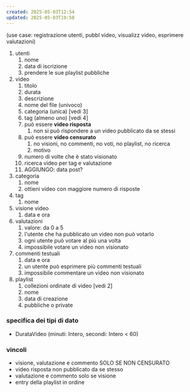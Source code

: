 ```yaml
---
created: 2025-05-03T12:54
updated: 2025-05-03T19:58
---
```

(use case: registrazione utenti, pubbl video, visualizz video, esprimere valutazioni)

1) utenti
	1) nome
	2) data di iscrizione
	3) prendere le sue playlist pubbliche
2) video
	1) titolo
	2) durata
	3) descrizione
	4) nome del file (univoco)
	5) categoria (unica) [vedi 3]
	6) tag (almeno uno) [vedi 4]
	7) può essere **video risposta**
		1) non si può rispondere a un video pubblicato da se stessi
	8) può essere **video censurato**
		1) no visioni, no commenti, no voti, no playlist, no ricerca
		2) motivo
	9) numero di volte che è stato visionato
	10) ricerca video per tag e valutazione
	11) AGGIUNGO: data post? 
3) categoria
	1) nome
	2) ottieni video con maggiore numero di risposte
4) tag
	1) nome
5) visione video
	1) data e ora
6) valutazioni
	1) valore: da 0 a 5
	2) l'utente che ha pubblicato un video non può votarlo
	3) ogni utente può votare al più una volta
	4) impossibile votare un video non visionato
7) commenti testuali
	1) data e ora
	2) un utente può esprimere più commenti testuali
	3) impossibile commentare un video non visionato
8) playlist
	1) collezioni ordinate di video [vedi 2]
	2) nome
	3) data di creazione
	4) pubbliche o private

### specifica dei tipi di dato
- DurataVideo (minuti: Intero, secondi: Intero < 60)

### vincoli
- visione, valutazione e commento SOLO SE NON CENSURATO
- video risposta non pubblicato da se stesso
- valutazione e commento solo se visione
- entry della playlist in ordine








